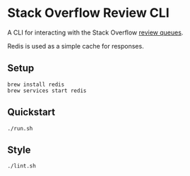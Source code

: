 Stack Overflow Review CLI
=========================

A CLI for interacting with the Stack Overflow [review queues](https://stackoverflow.com/review).

Redis is used as a simple cache for responses.

Setup
-----

	brew install redis
	brew services start redis

Quickstart
----------

	./run.sh

Style
-----------

	./lint.sh
